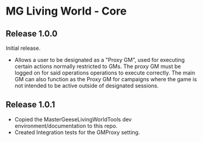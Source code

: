 # MG Living World - Core

## Release 1.0.0
Initial release.
- Allows a user to be designated as a "Proxy GM", used for executing certain actions normally restricted to GMs. The proxy GM must be logged on for said operations operations to execute correctly. The main GM can also function as the Proxy GM for campaigns where the game is not intended to be active outside of designated sessions.

## Release 1.0.1
- Copied the MasterGeeseLivingWorldTools dev environment/documentation to this repo.
- Created Integration tests for the GMProxy setting.